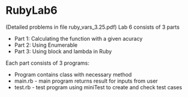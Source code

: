 # RubyLab6
(Detailed problems in file ruby_vars_3.25.pdf)
Lab 6 consists of 3 parts
- Part 1: Calculating the function with a given acuracy
- Part 2: Using Enumerable
- Part 3: Using block and lambda in Ruby

Each part consists of 3 programs:
- Program contains class with necessary method
- main.rb - main program returns result for inputs from user
- test.rb - test program using miniTest to create and check test cases
